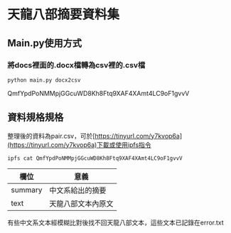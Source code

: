 # 天龍八部摘要資料集

## Main.py使用方式

### 將docs裡面的.docx檔轉為csv裡的.csv檔

```
python main.py docx2csv
```
QmfYpdPoNMMpjGGcuWD8Kh8Ftq9XAF4XAmt4LC9oF1gvvV
## 資料規格規格

整理後的資料為pair.csv，可於[https://tinyurl.com/y7kvop6a](https://tinyurl.com/y7kvop6a)下載或使用ipfs指令

```
ipfs cat QmfYpdPoNMMpjGGcuWD8Kh8Ftq9XAF4XAmt4LC9oF1gvvV
```

|欄位|意義|
|----|----|
|summary|中文系給出的摘要|
|text|天龍八部文本內原文|

有些中文系文本經模糊比對後找不回天龍八部文本，這些文本已記錄在error.txt